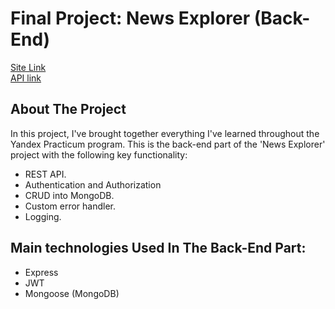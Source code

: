 # Final Project: News Explorer (Back-End)
[Site Link](https://www.ab-news-explorer.students.nomoreparties.sbs)  
[API link](https://api.ab-news-explorer.students.nomoreparties.sbs)

## About The Project
In this project, I've brought together everything I've learned throughout the Yandex Practicum program. This is the back-end part of the 'News Explorer' project with the following key functionality:

- REST API.
- Authentication and Authorization
- CRUD into MongoDB.
- Custom error handler.
- Logging.

## Main technologies Used In The Back-End Part:
* Express
* JWT
* Mongoose (MongoDB)
